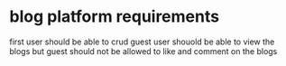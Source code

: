 # blog platform requirements


first user should be able to crud
guest user shouold be able to view the blogs 
but guest should not be allowed to like and comment on the blogs



